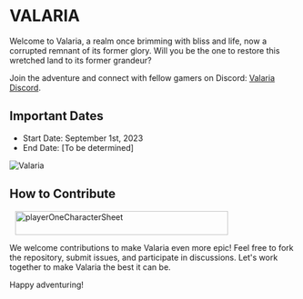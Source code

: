 # VALARIA

Welcome to Valaria, a realm once brimming with bliss and life, now a corrupted remnant of its former glory. Will you be the one to restore this wretched land to its former grandeur?

Join the adventure and connect with fellow gamers on Discord: [Valaria Discord](https://discord.gg/qf847eHfcP).

## Important Dates

- Start Date: September 1st, 2023
- End Date: [To be determined]

![Valaria](https://github.com/AngelBitsov/VALARIA/assets/143033010/d0b38d83-d20a-4d4b-8fb4-e5cef466d59f)

## How to Contribute
<div style="margin: 10px;">
    <img src="https://github.com/TheArchangelWarrior/VALARIA/assets/143033010/a4b52131-caad-47e7-8339-7d4ec430220b" alt="playerOneCharacterSheet" width="374" height="42">
</div>


We welcome contributions to make Valaria even more epic! Feel free to fork the repository, submit issues, and participate in discussions. Let's work together to make Valaria the best it can be.

Happy adventuring!

